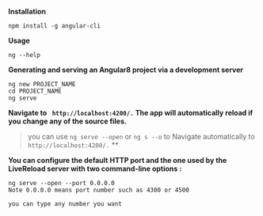 

**Installation**

``` 
npm install -g angular-cli 
```

**Usage**

```
ng --help 
```

**Generating and serving an Angular8 project via a development server**

```
ng new PROJECT_NAME
cd PROJECT_NAME
ng serve
```
**Navigate to ``` http://localhost:4200/.``` The app will automatically reload if you change any of the source files.**

>you can use ``` ng serve --open ``` or ``` ng s --o ``` to Navigate automatically to ``` http://localhost:4200/.```  **

**You can configure the default HTTP port and the one used by the LiveReload server with two command-line options :**

```
ng serve --open --port 0.0.0.0
Note 0.0.0.0 means port number such as 4300 or 4500 

you can type any number you want 
```
